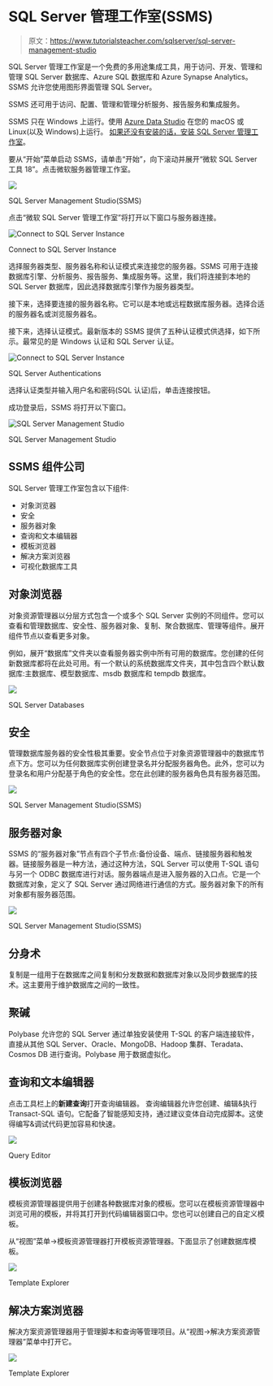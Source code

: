 # SQL Server 管理工作室(SSMS)

> 原文：<https://www.tutorialsteacher.com/sqlserver/sql-server-management-studio>

SQL Server 管理工作室是一个免费的多用途集成工具，用于访问、开发、管理和管理 SQL Server 数据库、Azure SQL 数据库和 Azure Synapse Analytics。SSMS 允许您使用图形界面管理 SQL Server。

SSMS 还可用于访问、配置、管理和管理分析服务、报告服务和集成服务。

SSMS 只在 Windows 上运行。使用 [Azure Data Studio](https://docs.microsoft.com/en-us/sql/azure-data-studio/download-azure-data-studio?view=sql-server-ver15) 在您的 macOS 或 Linux(以及 Windows)上运行。 [如果还没有安装的话，安装 SQL Server 管理工作室](/sqlserver/install-sql-server#install-ssms)。

要从“开始”菜单启动 SSMS，请单击“开始”，向下滚动并展开“微软 SQL Server 工具 18”。点击微软服务器管理工作室。

![](img/5a9d6df2f5536e9ed3075bcc61203ee2.png)

SQL Server Management Studio(SSMS)



点击“微软 SQL Server 管理工作室”将打开以下窗口与服务器连接。

![Connect to SQL Server Instance](img/5fa956ed54773ab9c9d36ff162e89102.png)

Connect to SQL Server Instance



选择服务器类型、服务器名称和认证模式来连接您的服务器。SSMS 可用于连接数据库引擎、分析服务、报告服务、集成服务等。这里，我们将连接到本地的 SQL Server 数据库，因此选择数据库引擎作为服务器类型。

接下来，选择要连接的服务器名称。它可以是本地或远程数据库服务器。选择合适的服务器名或<browse for="" more..="">浏览服务器名。</browse>

接下来，选择认证模式。最新版本的 SSMS 提供了五种认证模式供选择，如下所示。最常见的是 Windows 认证和 SQL Server 认证。

![Connect to SQL Server Instance](img/eab06859c6b35f40dfdf618145a7fff2.png)

SQL Server Authentications



选择认证类型并输入用户名和密码(SQL 认证)后，单击连接按钮。

成功登录后，SSMS 将打开以下窗口。

![SQL Server Management Studio](img/255cd41e24a8f4a91057ec2221672198.png)

SQL Server Management Studio



## SSMS 组件公司

SQL Server 管理工作室包含以下组件:

*   对象浏览器
*   安全
*   服务器对象
*   查询和文本编辑器
*   模板浏览器
*   解决方案浏览器
*   可视化数据库工具

## 对象浏览器

对象资源管理器以分层方式包含一个或多个 SQL Server 实例的不同组件。您可以查看和管理数据库、安全性、服务器对象、复制、聚合数据库、管理等组件。展开组件节点以查看更多对象。

例如，展开“数据库”文件夹以查看服务器实例中所有可用的数据库。您创建的任何新数据库都将在此处可用。有一个默认的系统数据库文件夹，其中包含四个默认数据库:主数据库、模型数据库、msdb 数据库和 tempdb 数据库。

![](img/da7bc89e8a02d051564b6d6bdf60cb93.png)

SQL Server Databases



## 安全

管理数据库服务器的安全性极其重要。安全节点位于对象资源管理器中的数据库节点下方。您可以为任何数据库实例创建登录名并分配服务器角色。此外，您可以为登录名和用户分配基于角色的安全性。您在此创建的服务器角色具有服务器范围。

![](img/00d2640fcd445fc354367cbb22f9d11a.png)

SQL Server Management Studio(SSMS)



## 服务器对象

SSMS 的“服务器对象”节点有四个子节点:备份设备、端点、链接服务器和触发器。链接服务器是一种方法，通过这种方法，SQL Server 可以使用 T-SQL 语句与另一个 ODBC 数据库进行对话。服务器端点是进入服务器的入口点。它是一个数据库对象，定义了 SQL Server 通过网络进行通信的方式。服务器对象下的所有对象都有服务器范围。

![](img/ffa7de7987bf75e618f3773ab6bfcdf9.png)

SQL Server Management Studio(SSMS)



## 分身术

复制是一组用于在数据库之间复制和分发数据和数据库对象以及同步数据库的技术。这主要用于维护数据库之间的一致性。

## 聚碱

Polybase 允许您的 SQL Server 通过单独安装使用 T-SQL 的客户端连接软件，直接从其他 SQL Server、Oracle、MongoDB、Hadoop 集群、Teradata、Cosmos DB 进行查询。Polybase 用于数据虚拟化。

## 查询和文本编辑器

点击工具栏上的**新建查询**打开查询编辑器。 查询编辑器允许您创建、编辑&执行 Transact-SQL 语句。它配备了智能感知支持，通过建议变体自动完成脚本。这使得编写&调试代码更加容易和快速。

![](img/379bd5b856f0556ccbd7454bd64d9dfc.png)

Query Editor



## 模板浏览器

模板资源管理器提供用于创建各种数据库对象的模板。您可以在模板资源管理器中浏览可用的模板，并将其打开到代码编辑器窗口中。您也可以创建自己的自定义模板。

从“视图”菜单->模板资源管理器打开模板资源管理器。下面显示了创建数据库模板。

![](img/573613fbf2ed51ed8e2a83809e08ad6e.png)

Template Explorer



## 解决方案浏览器

解决方案资源管理器用于管理脚本和查询等管理项目。从“视图->解决方案资源管理器”菜单中打开它。

![](img/66accc156f6701c19ae76adf7fb4c178.png)

Template Explorer

